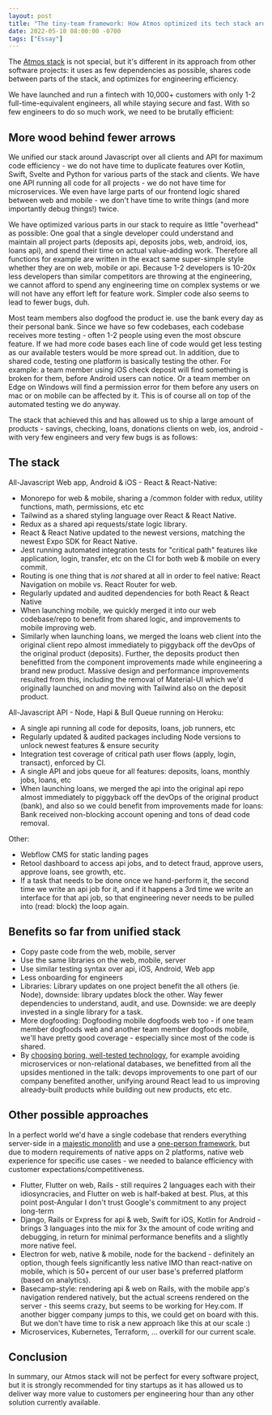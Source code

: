 ```yaml
---
layout: post
title: "The tiny-team framework: How Atmos optimized its tech stack around code efficiency"
date: 2022-05-10 08:00:00 -0700
tags: ["Essay"]
---
```


The [Atmos stack](https://www.joinatmos.com) is not special, but it's different in its approach from other software projects: it uses as few dependencies as possible, shares code between parts of the stack, and optimizes for engineering efficiency.

We have launched and run a fintech with 10,000+ customers with only 1-2 full-time-equivalent engineers, all while staying secure and fast. With so few engineers to do so much work, we need to be brutally efficient:

## More wood behind fewer arrows

We unified our stack around Javascript over all clients and API for maximum code efficiency - we do not have time to duplicate features over Kotlin, Swift, Svelte and Python for various parts of the stack and clients. We have one API running all code for all projects - we do not have time for microservices. We even have large parts of our frontend logic shared between web and mobile - we don't have time to write things (and more importantly debug things!) twice.

We have optimized various parts in our stack to require as little "overhead" as possible: One goal that a single developer could understand and maintain all project parts (deposits api, deposits jobs, web, android, ios, loans api), and spend their time on actual value-adding work. Therefore all functions for example are written in the exact same super-simple style whether they are on web, mobile or api. Because 1-2 developers is 10-20x less developers than similar competitors are throwing at the engineering, we cannot afford to spend any engineering time on complex systems or we will not have any effort left for feature work. Simpler code also seems to lead to fewer bugs, duh.

Most team members also dogfood the product ie. use the bank every day as their personal bank. Since we have so few codebases, each codebase receives more testing - often 1-2 people using even the most obscure feature. If we had more code bases each line of code would get less testing as our available testers would be more spread out. In addition, due to shared code, testing one platform is basically testing the other. For example: a team member using iOS check deposit will find something is broken for them, before Android users can notice. Or a team member on Edge on Windows will find a permission error for them before any users on mac or on mobile can be affected by it. This is of course all on top of the automated testing we do anyway.

The stack that achieved this and has allowed us to ship a large amount of products - savings, checking, loans, donations clients on web, ios, android - with very few engineers and very few bugs is as follows:

## The stack

All-Javascript Web app, Android & iOS - React & React-Native:

- Monorepo for web & mobile, sharing a /common folder with redux, utility functions, math, permissions, etc etc
- Tailwind as a shared styling language over React & React Native.
- Redux as a shared api requests/state logic library.
- React & React Native updated to the newest versions, matching the newest Expo SDK for React Native.
- Jest running automated integration tests for "critical path" features like application, login, transfer, etc on the CI for both web & mobile on every commit.
- Routing is one thing that is _not_ shared at all in order to feel native: React Navigation on mobile vs. React Router for web.
- Regularly updated and audited dependencies for both React & React Native
- When launching mobile, we quickly merged it into our web codebase/repo to benefit from shared logic, and improvements to mobile improving web.
- Similarly when launching loans, we merged the loans web client into the original client repo almost immediately to piggyback off the devOps of the original product (deposits). Further, the deposits product then benefitted from the component improvements made while engineering a brand new product. Massive design and performance improvements resulted from this, including the removal of Material-UI which we'd originally launched on and moving with Tailwind also on the deposit product.

All-Javascript API - Node, Hapi & Bull Queue running on Heroku:

- A single api running all code for deposits, loans, job runners, etc
- Regularly updated & audited packages including Node versions to unlock newest features & ensure security
- Integration test coverage of critical path user flows (apply, login, transact), enforced by CI.
- A single API and jobs queue for all features: deposits, loans, monthly jobs, loans, etc
- When launching loans, we merged the api into the original api repo almost immediately to piggyback off the devOps of the original product (bank), and also so we could benefit from improvements made for loans: Bank received non-blocking account opening and tons of dead code removal.

Other:

- Webflow CMS for static landing pages
- Retool dashboard to access api jobs, and to detect fraud, approve users, approve loans, see growth, etc.
- If a task that needs to be done once we hand-perform it, the second time we write an api job for it, and if it happens a 3rd time we write an interface for that api job, so that engineering never needs to be pulled into (read: block) the loop again.

## Benefits so far from unified stack

- Copy paste code from the web, mobile, server
- Use the same libraries on the web, mobile, server
- Use similar testing syntax over api, iOS, Android, Web app
- Less onboarding for engineers
- Libraries: Library updates on one project benefit the all others (ie. Node), downside: library updates block the other. Way fewer dependencies to understand, audit, and use. Downside: we are deeply invested in a single library for a task.
- More dogfooding: Dogfooding mobile dogfoods web too - if one team member dogfoods web and another team member dogfoods mobile, we'll have pretty good coverage - especially since most of the code is shared.
- By [choosing boring, well-tested technology](https://boringtechnology.club/), for example avoiding microservices or non-relational databases, we benefitted from all the upsides mentioned in the talk: devops improvements to one part of our company benefited another, unifying around React lead to us improving already-built products while building out new products, etc etc.

## Other possible approaches

In a perfect world we'd have a single codebase that renders everything server-side in a [majestic monolith](/a-node-js-developer-discovers-rails/) and use a [one-person framework](https://world.hey.com/dhh/the-one-person-framework-711e6318), but due to modern requirements of native apps on 2 platforms, native web experience for specific use cases - we needed to balance efficiency with customer expectations/competitiveness.

- Flutter, Flutter on web, Rails - still requires 2 languages each with their idiosyncracies, and Flutter on web is half-baked at best. Plus, at this point post-Angular I don't trust Google's commitment to any project long-term
- Django, Rails or Express for api & web, Swift for iOS, Kotlin for Android - brings 3 languages into the mix for 3x the amount of code writing and debugging, in return for minimal performance benefits and a slightly more native feel.
- Electron for web, native & mobile, node for the backend - definitely an option, though feels significantly less native IMO than react-native on mobile, which is 50+ percent of our user base's preferred platform (based on analytics).
- Basecamp-style: rendering api & web on Rails, with the mobile app's navigation rendered natively, but the actual screens rendered on the server - this seems crazy, but seems to be working for Hey.com. If another bigger company jumps to this, we could get on board with this. But we don't have time to risk a new approach like this at our scale :)
- Microservices, Kubernetes, Terraform, ... overkill for our current scale.

## Conclusion

In summary, our Atmos stack will not be perfect for every software project, but it is strongly recommended for tiny startups as it has allowed us to deliver way more value to customers per engineering hour than any other solution currently available.

